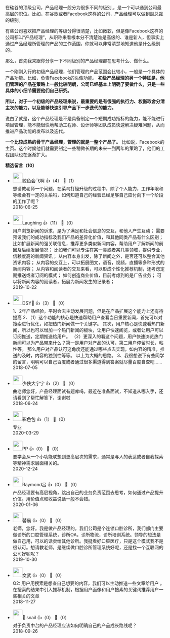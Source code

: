 在硅谷的顶级公司，产品经理一般分为很多不同的级别,，是一个可以通到公司最高层的职位。比如，在谷歌或者Facebook这样的公司，产品经理可以做到副总裁的级别。

有些公司喜欢把产品经理的等级分得很清楚，比如微软，但是像Facebook这样的公司都叫“产品经理”，从职称来看根本分不清楚谁是高级的、谁是新人，但事实上通过产品经理所管理的产品的工作范围，你就可以非常清楚地知道他是什么级别的。

那么，首先我来跟你分享一下不同级别的产品经理都在思考什么、做什么。

一个刚刚入行的初级产品经理，他们管理的产品范围会比较小，一般是一个具体的产品功能。比如，负责Facebook的头像功能。 **初级产品经理的另一个特征是，他们管理的产品在策略上一般比较明朗，公司已经基本上明确了要做什么，只是一些具体的小细节需要他们自己研究。**

**所以，对于一个初级的产品经理来说，最重要的是有很强的执行力、权衡取舍分清主次的能力，以及能够快速引导产品下一步迭代的能力。**

说白了就是，这个产品经理是不是具备制定一个短期成功指标的能力，能不能进行项目管理，能不能很快地帮助工程师、设计师等团队成员快速解决疑难问题，从而推进产品功能的发布以及迭代。

**一个比较成熟的骨干产品经理，管理的就是一整个产品了。** 比如说，Facebook的主页。这个时候他们就需要制定一些稍微长期的未来一到两年的策略了，他们的工程团队也在逐渐扩大。
<div><strong>精选留言（10）</strong></div><ul>
<li><img src="https://static001.geekbang.org/account/avatar/00/0f/fe/b1/b4f258f3.jpg" width="30px"><span>鲸鱼会飞啊</span> 👍（4） 💬（1）<div>想请教老师一个问题，在菜鸟打怪升级的过程中，除了个人能力，工作年限和等级会有一定的关系吗，如何知道自己的经验已经足够自己应付向下一个阶段的工作了呢？</div>2018-06-25</li><br/><li><img src="https://static001.geekbang.org/account/avatar/00/0f/8c/79/96131f4c.jpg" width="30px"><span>Laughing</span> 👍（11） 💬（0）<div>用户浏览新闻的诉求，是为了满足和社会信息的交互，和他人产生互动；
需要预设我们的成功指标及我们产品的差异化价值，和其他同类产品有什么区别；
比如扩展新闻的强关联信息，推荐更多类似新闻内容，帮助用户了解新闻的前因及后续发展情况；
比如我们可以专注在某一类或者某几类领域，提供专业，信赖度高的新闻资讯；
从内容本身出发，除了新闻之外，是否还可以整合其他资讯内容；
从内容的交互上，可以拓展图文，语音，视频，直播等多种形式的新闻内容；
从内容和阅读者的交互来看，可以形成个性化推荐机制，还考虑定期推送或者订阅的模式；
如何创造商业价值，目前考虑到的是广告业务；
可以将新闻内容的阅读者，拓展为新闻发生的记录者；</div>2019-10-22</li><br/><li><img src="https://static001.geekbang.org/account/avatar/00/10/a6/6c/b6fcba0a.jpg" width="30px"><span>DSY💎</span> 👍（3） 💬（0）<div>1、2年产品经验，平时会去主动发展问题，但是在产品扩展这个能力上还有待提高 2、（1）这个功能的核心是快速帮助用户查看当日重要新闻，首先可以对搜索进行优化，如把热门新闻做一个关键字。 其次，用户核心是快速看热门新闻，所以也可以增加一个热门新闻的板块，让用户快速阅览，或者让用户可以订阅推送，定期推送给用户。        （2）更深入的看这个问题，用户快速浏览热门新闻可以为产品带来什么？第一是用户对产品的认可，第二用户停留时长，粘性等。   那么用户对产品认可这角度还能通过哪些点去实现，如内容的精准，推送的及时，内容的独到性等等。 以上为大概的思路。   3、我很想说下有些同学的留言，明明可以自己百度或者通过很多渠道得到答案就尽量百度自查吧……</div>2018-07-05</li><br/><li><img src="https://static001.geekbang.org/account/avatar/00/10/8d/6b/28c3e992.jpg" width="30px"><span>少侠大宇宇</span> 👍（2） 💬（0）<div>曲老师您好，产品经理面试有题库吗，最近在准备面试，不知道从哪入手，还请看到了帮忙解答下，谢谢啦</div>2018-06-24</li><br/><li><img src="http://thirdwx.qlogo.cn/mmopen/vi_32/Q0j4TwGTfTJzcULpxDJ8Qu3FxF5gvFV4TUvJlLveDBneJPHr0ZYawgZqPIfOGtXsiaCpLKcDTYUfybzF3XCDvRA/132" width="30px"><span>彩色包</span> 👍（1） 💬（0）<div>专业</div>2020-03-29</li><br/><li><img src="https://static001.geekbang.org/account/avatar/00/21/16/5e/5f4cd8ca.jpg" width="30px"><span>PP</span> 👍（0） 💬（0）<div>要学会从一个小功能联想到更高层次的需求，通常是与人的表达或者自我探索等精神需求层面相关的。</div>2020-12-24</li><br/><li><img src="https://static001.geekbang.org/account/avatar/00/18/22/97/7a1c4031.jpg" width="30px"><span>Raymond吕</span> 👍（0） 💬（0）<div>产品经理要有高层视角，跳出自己的业务负责范围去思考，如何通过产品提升价值。用价值点和收益说话一般不会错。</div>2020-01-06</li><br/><li><img src="https://static001.geekbang.org/account/avatar/00/1a/14/4b/e8a4d89a.jpg" width="30px"><span>馨晨</span> 👍（0） 💬（0）<div>老师，您好。我是做产品经理的，我们公司是个连锁口腔诊所，我们部门主要做诊所的口腔管理系统，诊所OA，诊所物流，诊所培训系统。领导的想法是做自己用，可以的话卖给其他诊所。我挺看好口腔医疗，只是这个模式我不是很认可。想请教老师，是继续做口腔诊所管理系统好呢，还是找一个互联网的公司好呢呢？</div>2019-10-30</li><br/><li><img src="https://static001.geekbang.org/account/avatar/00/10/a3/b2/71ab80d2.jpg" width="30px"><span>文武</span> 👍（0） 💬（0）<div>Q2: 用户用搜索是想查自己想要的内容，我们可以主动推送一些文章给用户 。
在搜索的结果中引入推荐机制，根据用户画像和用户搜素的关键词推荐用户一些相关的文章</div>2018-11-27</li><br/><li><img src="https://static001.geekbang.org/account/avatar/00/12/24/89/796578ff.jpg" width="30px"><span> snail</span> 👍（0） 💬（0）<div>对于负责中台的产品经理应该如何明确自己的产品成长路线呢？</div>2018-09-26</li><br/>
</ul>